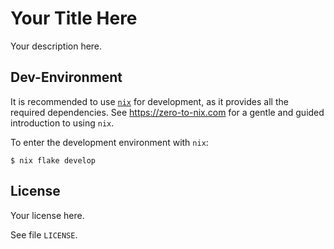 # Your Title Here

Your description here.

## Dev-Environment

It is recommended to use [`nix`](https://nixos.org) for development, as it provides all the required dependencies.
See https://zero-to-nix.com for a gentle and guided introduction to using `nix`.

To enter the development environment with `nix`:

``` shellsession
$ nix flake develop
```

## License

Your license here.

See file `LICENSE`.
